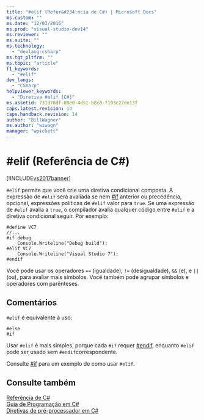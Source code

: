 ```yaml
---
title: "#elif (Refer&#234;ncia de C#) | Microsoft Docs"
ms.custom: ""
ms.date: "12/03/2016"
ms.prod: "visual-studio-dev14"
ms.reviewer: ""
ms.suite: ""
ms.technology: 
  - "devlang-csharp"
ms.tgt_pltfrm: ""
ms.topic: "article"
f1_keywords: 
  - "#elif"
dev_langs: 
  - "CSharp"
helpviewer_keywords: 
  - "Diretiva #elif [C#]"
ms.assetid: 731d78df-08e0-4d51-b8c8-f193c27de13f
caps.latest.revision: 14
caps.handback.revision: 14
author: "BillWagner"
ms.author: "wiwagn"
manager: "wpickett"
---
```

# #elif (Refer&#234;ncia de C#)
[!INCLUDE[vs2017banner](../../../csharp/includes/vs2017banner.md)]

`#elif` permite que você crie uma diretiva condicional composta.  A expressão de `#elif` será avaliada se nem [\#if](../../../csharp/language-reference/preprocessor-directives/preprocessor-if.md) anterior ou precedência, opcional, expressões políticas de `#elif` valor para `true`.  Se uma expressão de `#elif` avalia a `true`, o compilador avalia qualquer código entre `#elif` e a diretiva condicional seguir.  Por exemplo:  
  
```  
#define VC7  
//...  
#if debug  
    Console.Writeline("Debug build");  
#elif VC7  
    Console.Writeline("Visual Studio 7");  
#endif  
```  
  
 Você pode usar os operadores `==` \(igualdade\), `!=` \(desigualdade\), `&&` \(e\), e `||` \(ou\), para avaliar mais símbolos.  Você também pode agrupar símbolos e operadores com parênteses.  
  
## Comentários  
 `#elif` é equivalente à uso:  
  
```  
#else  
#if  
```  
  
 Usar `#elif` é mais simples, porque cada `#if` requer [\#endif](../../../csharp/language-reference/preprocessor-directives/preprocessor-endif.md), enquanto `#elif` pode ser usado sem `#endif`correspondente.  
  
 Consulte [\#if](../../../csharp/language-reference/preprocessor-directives/preprocessor-if.md) para um exemplo de como usar `#elif`.  
  
## Consulte também  
 [Referência de C\#](../../../csharp/language-reference/index.md)   
 [Guia de Programação em C\#](../../../csharp/programming-guide/index.md)   
 [Diretivas de pré\-processador em C\#](../../../visual-basic/reference/command-line-compiler/index.md)